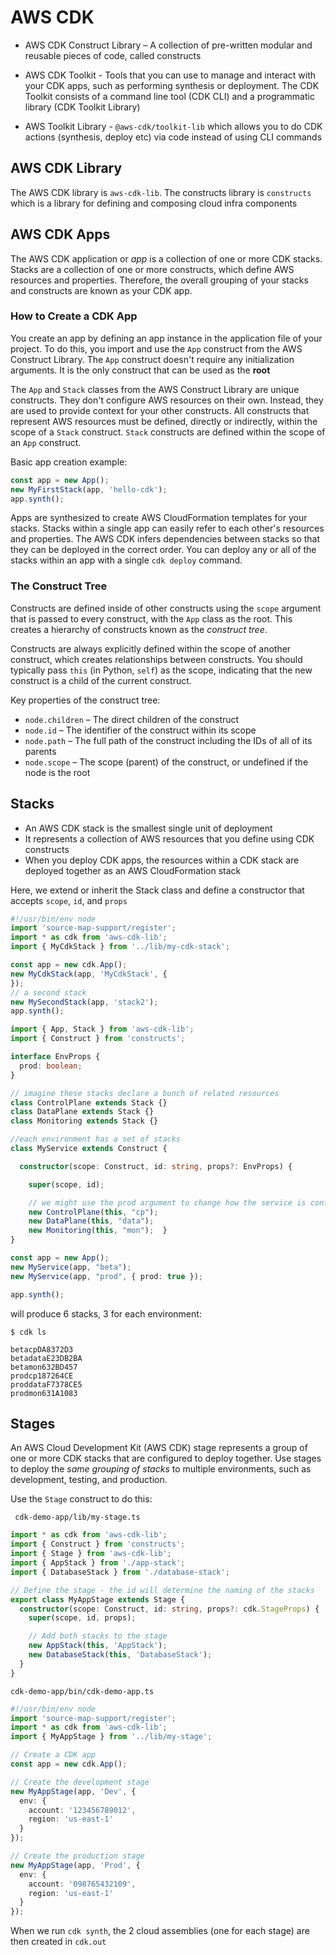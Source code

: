 # AWS CDK

- AWS CDK Construct Library – A collection of pre-written modular and reusable pieces of code, called constructs

- AWS CDK Toolkit - Tools that you can use to manage and interact with your CDK apps, such as performing synthesis or deployment. The CDK Toolkit consists of a command line tool (CDK CLI) and a programmatic library (CDK Toolkit Library)

- AWS Toolkit Library - `@aws-cdk/toolkit-lib` which allows you to do CDK actions (synthesis, deploy etc) via code instead of using CLI commands

## AWS CDK Library

The AWS CDK library is `aws-cdk-lib`. The constructs library is `constructs` which is a library for defining and composing cloud infra components

## AWS CDK Apps

The AWS CDK application or *app* is a collection of one or more CDK stacks. Stacks are a collection of one or more constructs, which define AWS resources and properties. Therefore, the overall grouping of your stacks and constructs are known as your CDK app.

### How to Create a CDK App

You create an app by defining an app instance in the application file of your project. To do this, you import and use the `App` construct from the AWS Construct Library. The `App` construct doesn't require any initialization arguments. It is the only construct that can be used as the **root**

The `App` and `Stack` classes from the AWS Construct Library are unique constructs. They don't configure AWS resources on their own. Instead, they are used to provide context for your other constructs. All constructs that represent AWS resources must be defined, directly or indirectly, within the scope of a `Stack` construct. `Stack` constructs are defined within the scope of an `App` construct.

Basic app creation example:
```ts
const app = new App();
new MyFirstStack(app, 'hello-cdk');
app.synth();
```

Apps are synthesized to create AWS CloudFormation templates for your stacks. Stacks within a single app can easily refer to each other's resources and properties. The AWS CDK infers dependencies between stacks so that they can be deployed in the correct order. You can deploy any or all of the stacks within an app with a single `cdk deploy` command.

### The Construct Tree

Constructs are defined inside of other constructs using the `scope` argument that is passed to every construct, with the `App` class as the root. This creates a hierarchy of constructs known as the *construct tree*.

Constructs are always explicitly defined within the scope of another construct, which creates relationships between constructs. You should typically pass `this` (in Python, `self`) as the scope, indicating that the new construct is a child of the current construct.

Key properties of the construct tree:
- `node.children` – The direct children of the construct
- `node.id` – The identifier of the construct within its scope
- `node.path` – The full path of the construct including the IDs of all of its parents
- `node.scope` – The scope (parent) of the construct, or undefined if the node is the root

## Stacks

- An AWS CDK stack is the smallest single unit of deployment
- It represents a collection of AWS resources that you define using CDK constructs
- When you deploy CDK apps, the resources within a CDK stack are deployed together as an AWS CloudFormation stack

Here, we extend or inherit the Stack class and define a constructor that accepts `scope`, `id`, and `props`

```ts
#!/usr/bin/env node
import 'source-map-support/register';
import * as cdk from 'aws-cdk-lib';
import { MyCdkStack } from '../lib/my-cdk-stack';

const app = new cdk.App();
new MyCdkStack(app, 'MyCdkStack', {
});
// a second stack
new MySecondStack(app, 'stack2');
app.synth();
```

```ts
import { App, Stack } from 'aws-cdk-lib';
import { Construct } from 'constructs';

interface EnvProps {
  prod: boolean;
}

// imagine these stacks declare a bunch of related resources
class ControlPlane extends Stack {}
class DataPlane extends Stack {}
class Monitoring extends Stack {}

//each environment has a set of stacks
class MyService extends Construct {

  constructor(scope: Construct, id: string, props?: EnvProps) {

    super(scope, id);

    // we might use the prod argument to change how the service is configured
    new ControlPlane(this, "cp");
    new DataPlane(this, "data");
    new Monitoring(this, "mon");  }
}

const app = new App();
new MyService(app, "beta");
new MyService(app, "prod", { prod: true });

app.synth();
```

will produce 6 stacks, 3 for each environment:
```
$ cdk ls

betacpDA8372D3
betadataE23DB2BA
betamon632BD457
prodcp187264CE
proddataF7378CE5
prodmon631A1083
```

## Stages

An AWS Cloud Development Kit (AWS CDK) stage represents a group of one or more CDK stacks that are configured to deploy together. Use stages to deploy the *same grouping of stacks* to multiple environments, such as development, testing, and production.

Use the `Stage` construct to do this:

` cdk-demo-app/lib/my-stage.ts`
```ts
import * as cdk from 'aws-cdk-lib';
import { Construct } from 'constructs';
import { Stage } from 'aws-cdk-lib';
import { AppStack } from './app-stack';
import { DatabaseStack } from './database-stack';

// Define the stage - the id will determine the naming of the stacks
export class MyAppStage extends Stage {
  constructor(scope: Construct, id: string, props?: cdk.StageProps) {
    super(scope, id, props);

    // Add both stacks to the stage
    new AppStack(this, 'AppStack');
    new DatabaseStack(this, 'DatabaseStack');
  }
}
```
`cdk-demo-app/bin/cdk-demo-app.ts`
```ts
#!/usr/bin/env node
import 'source-map-support/register';
import * as cdk from 'aws-cdk-lib';
import { MyAppStage } from '../lib/my-stage';

// Create a CDK app
const app = new cdk.App();

// Create the development stage
new MyAppStage(app, 'Dev', {
  env: {
    account: '123456789012',
    region: 'us-east-1'
  }
});

// Create the production stage
new MyAppStage(app, 'Prod', {
  env: {
    account: '098765432109',
    region: 'us-east-1'
  }
});
```

When we run `cdk synth`, the 2 cloud assemblies (one for each stage) are then created in `cdk.out`